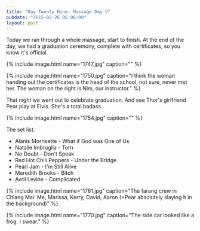 ```yaml
---
title: "Day Twenty Nine: Massage Day V"
pubdate: "2015-02-26 06:06:00"
layout: post
---
```


Today we ran through a whole massage, start to finish. At the end of the day, we had a graduation ceremony, complete with certificates, so you know it's official.

{% include image.html name="1747.jpg" caption="" %}

{% include image.html name="1750.jpg" caption="I think the woman handing out the certificates is the head of the school, not sure, never met her. The woman on the right is Nim, our instructor." %}

That night we went out to celebrate graduation. And see Thor's girlfriend Pear play at Elvis. She's a total badass.

{% include image.html name="1754.jpg" caption="" %}

The set list:

 - Alanis Morrisette - What if God was One of Us
 - Natalie Imbruglia - Torn
 - No Doubt - Don't Speak
 - Red Hot Chili Peppers - Under the Bridge
 - Pearl Jam - I'm Still Alive
 - Meredith Brooks - Bitch
 - Avril Levine - Complicated

{% include image.html name="1761.jpg" caption="The farang crew in Chiang Mai: Me, Marissa, Kerry, David, Aaron (+Pear absolutely slaying it in the background)" %}

{% include image.html name="1770.jpg" caption="The side car looked like a frog. I swear." %}